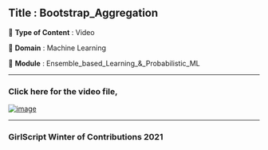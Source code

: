 ## Title : Bootstrap_Aggregation
🔴 **Type of Content** : Video

🔴 **Domain** : Machine Learning

🔴 **Module** : Ensemble_based_Learning_&_Probabilistic_ML

*********************************************************************

### Click here for the video file,

[![image](https://user-images.githubusercontent.com/79050917/139570252-397be7ae-4a5b-4eeb-b67b-6f1eba5d9a08.png)](https://drive.google.com/file/d/1t_8gOPPQfiFyE496DsZbLcuh36lRNY0c/view?usp=sharing)

*********************************************************************

### GirlScript Winter of Contributions 2021

